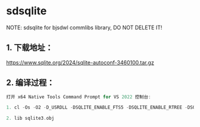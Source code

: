 # sdsqlite

NOTE: sdsqlite for bjsdwl commlibs library, DO NOT DELETE IT!

## 1. 下载地址：
https://www.sqlite.org/2024/sqlite-autoconf-3460100.tar.gz

## 2. 编译过程：
```c
打开 x64 Native Tools Command Prompt for VS 2022 控制台:

1. cl -Os -O2 -D_USRDLL -DSQLITE_ENABLE_FTS5 -DSQLITE_ENABLE_RTREE -DSQLITE_ENABLE_COLUMN_METADATA -DSQLITE_ENABLE_UNLOCK_NOTIFY shell.c sqlite3.c -Fesqlite3.exe

2. lib sqlite3.obj